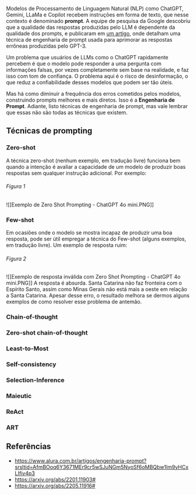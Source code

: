 Modelos de Processamento de Linguagem Natural (NLP) como ChatGPT, Gemini, LLaMa e Copilot recebem instruções em forma de texto, que nesse contexto é denominado **prompt**.
A equipe de pesquisa da Google descobriu que a qualidade das respostas produzidas pelo LLM é dependente da qualidade dos prompts, e publicaram em [um artigo](https://arxiv.org/abs/2201.11903), onde detalham uma técnica de engenharia de prompt usada para aprimorar as respostas errôneas produzidas pelo GPT-3.

Um problema que usuários de LLMs como o ChatGPT rapidamente percebem é que o modelo pode responder a uma pergunta com informações falsas, por vezes completamente sem base na realidade, e faz isso com tom de confiança.
O problema aqui é o risco de desinformação, o que reduz a confiabilidade desses modelos que podem ser tão úteis.

Mas há como diminuir a frequência dos erros cometidos pelos modelos, construindo prompts melhores e mais diretos. Isso é a **Engenharia de Prompt**.
Adiante, listo técnicas de engenharia de prompt, mas vale lembrar que essas não são todas as técnicas que existem.
## Técnicas de prompting
### Zero-shot
A técnica zero-shot (nenhum exemplo, em tradução livre) funciona bem quando a intenção é avaliar a capacidade de um modelo de produzir boas respostas sem qualquer instrução adicional. Por exemplo:
###### Figura 1
![[Exemplo de Zero Shot Prompting - ChatGPT 4o mini.PNG]]
### Few-shot
Em ocasiões onde o modelo se mostra incapaz de produzir uma boa resposta, pode ser útil empregar a técnica do Few-shot (alguns exemplos, em tradução livre). Um exemplo de resposta ruim:
###### Figura 2
![[Exemplo de resposta inválida com Zero Shot Prompting - ChatGPT 4o mini.PNG]]
A resposta é absurda. Santa Catarina não faz fronteira com o Espírito Santo, assim como Minas Gerais não está mais a oeste em relação a Santa Catarina.
Apesar desse erro, o resultado melhora se dermos alguns exemplos de como resolver esse problema de antemão.
### Chain-of-thought
### Zero-shot chain-of-thought
### Least-to-Most
### Self-consistency
### Selection-Inference
### Maieutic
### ReAct
### ART
## Referências
* https://www.alura.com.br/artigos/engenharia-prompt?srsltid=AfmBOoq6Y3671MEr9cr5wSJuNGm5NyoSf6oMBQbw1lm9yHCxLIfiv4p3
* https://arxiv.org/abs/2201.11903#
* https://arxiv.org/abs/2205.11916#